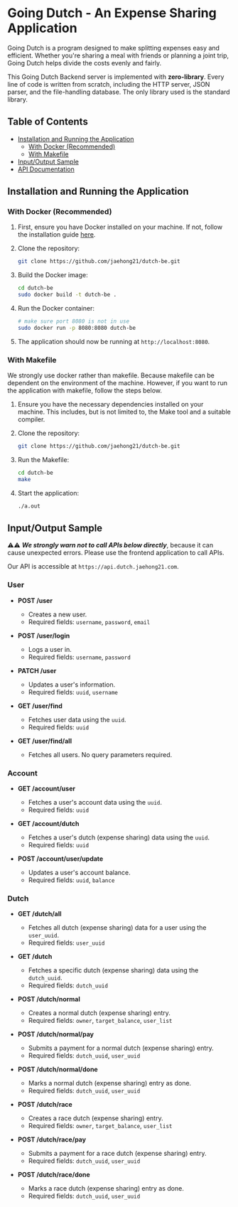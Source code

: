 # Going Dutch - An Expense Sharing Application

Going Dutch is a program designed to make splitting expenses easy and efficient. Whether you're sharing a meal with friends or planning a joint trip, Going Dutch helps divide the costs evenly and fairly.

This Going Dutch Backend server is implemented with **zero-library**. Every line of code is written from scratch, including the HTTP server, JSON parser, and the file-handling database. The only library used is the standard library.

## Table of Contents

- [Installation and Running the Application](#installation-and-running-the-application)
  - [With Docker (Recommended)](#with-docker)
  - [With Makefile](#with-makefile)
- [Input/Output Sample](#inputoutput-sample)
- [API Documentation](#api-documentation)

## Installation and Running the Application

### With Docker (Recommended)

1. First, ensure you have Docker installed on your machine. If not, follow the installation guide [here](https://docs.docker.com/get-docker/).

2. Clone the repository:

   ```bash
   git clone https://github.com/jaehong21/dutch-be.git
   ```

3. Build the Docker image:

   ```bash
   cd dutch-be
   sudo docker build -t dutch-be .
   ```

4. Run the Docker container:

   ```bash
   # make sure port 8080 is not in use
   sudo docker run -p 8080:8080 dutch-be
   ```

5. The application should now be running at `http://localhost:8080`.

### With Makefile

We strongly use docker rather than makefile. Because makefile can be dependent on the environment of the machine. However, if you want to run the application with makefile, follow the steps below.

1. Ensure you have the necessary dependencies installed on your machine. This includes, but is not limited to, the Make tool and a suitable compiler.

2. Clone the repository:

   ```bash
   git clone https://github.com/jaehong21/dutch-be.git
   ```

3. Run the Makefile:

   ```bash
   cd dutch-be
   make
   ```

4. Start the application:

   ```bash
   ./a.out
   ```

## Input/Output Sample

⚠️⚠️ **_We strongly warn not to call APIs below directly_**, because it can cause unexpected errors. Please use the frontend application to call APIs.

Our API is accessible at `https://api.dutch.jaehong21.com`.

### User

- **POST /user**

  - Creates a new user.
  - Required fields: `username`, `password`, `email`

- **POST /user/login**

  - Logs a user in.
  - Required fields: `username`, `password`

- **PATCH /user**

  - Updates a user's information.
  - Required fields: `uuid`, `username`

- **GET /user/find**

  - Fetches user data using the `uuid`.
  - Required fields: `uuid`

- **GET /user/find/all**
  - Fetches all users. No query parameters required.

### Account

- **GET /account/user**

  - Fetches a user's account data using the `uuid`.
  - Required fields: `uuid`

- **GET /account/dutch**

  - Fetches a user's dutch (expense sharing) data using the `uuid`.
  - Required fields: `uuid`

- **POST /account/user/update**
  - Updates a user's account balance.
  - Required fields: `uuid`, `balance`

### Dutch

- **GET /dutch/all**

  - Fetches all dutch (expense sharing) data for a user using the `user_uuid`.
  - Required fields: `user_uuid`

- **GET /dutch**

  - Fetches a specific dutch (expense sharing) data using the `dutch_uuid`.
  - Required fields: `dutch_uuid`

- **POST /dutch/normal**

  - Creates a normal dutch (expense sharing) entry.
  - Required fields: `owner`, `target_balance`, `user_list`

- **POST /dutch/normal/pay**

  - Submits a payment for a normal dutch (expense sharing) entry.
  - Required fields: `dutch_uuid`, `user_uuid`

- **POST /dutch/normal/done**

  - Marks a normal dutch (expense sharing) entry as done.
  - Required fields: `dutch_uuid`, `user_uuid`

- **POST /dutch/race**

  - Creates a race dutch (expense sharing) entry.
  - Required fields: `owner`, `target_balance`, `user_list`

- **POST /dutch/race/pay**

  - Submits a payment for a race dutch (expense sharing) entry.
  - Required fields: `dutch_uuid`, `user_uuid`

- **POST /dutch/race/done**
  - Marks a race dutch (expense sharing) entry as done.
  - Required fields: `dutch_uuid`, `user_uuid`
